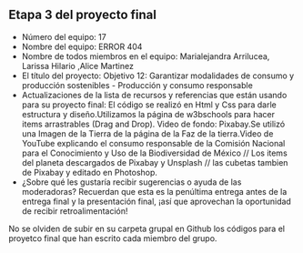 ## Etapa 3 del proyecto final

- Número del equipo: 17
- Nombre del equipo: ERROR 404
- Nombre de todos miembros en el equipo: Marialejandra Arrilucea, Larissa Hilario ,Alice Martinez
- El título del proyecto:  Objetivo 12: Garantizar modalidades de consumo y producción sostenibles - Producción y consumo responsable
- Actualizaciones de la lista de recursos y referencias que están usando para su proyecto final: El código se realizó en Html y Css para darle estructura y diseño.Utilizamos la página de w3bschools para hacer items arrastrables (Drag and Drop). Video de fondo: Pixabay.Se utilizó una Imagen de la Tierra de la página de la Faz de la tierra.Video de YouTube explicando el consumo responsable de la Comisión Nacional para el Conocimiento y Uso de la Biodiversidad de México // Los items del planeta descargados de Pixabay y Unsplash // las cubetas tambien de Pixabay y editado en Photoshop.
- ¿Sobre qué les gustaría recibir sugerencias o ayuda de las moderadoras? Recuerdan que esta es la penúltima entrega antes de la entrega final y la presentación final, ¡así que aprovechan la oportunidad de recibir retroalimentación!

No se olviden de subir en su carpeta grupal en Github los códigos para el proyetco final que han escrito cada miembro del grupo.
